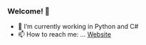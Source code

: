 ### Welcome! 👋


- 🔭 I’m currently working in Python and C#
- 📫 How to reach me: ... [Website](https://nicholson.codes/)



